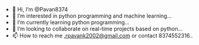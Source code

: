 - 👋 Hi, I’m @Pavan8374
- 👀 I’m interested in python programming and machine learning...
- 🌱 I’m currently learning python programming...
- 💞️ I’m looking to collaborate on real-time projects based on python...
- 📫 How to reach me .rpavank2002@gmail.com or contact 8374552316..

<!---
Pavan8374/Pavan8374 is a ✨ special ✨ repository because its `README.md` (this file) appears on your GitHub profile.
You can click the Preview link to take a look at your changes.
--->

